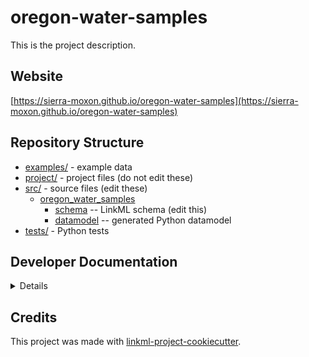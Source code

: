 # oregon-water-samples

This is the project description.

## Website

[https://sierra-moxon.github.io/oregon-water-samples](https://sierra-moxon.github.io/oregon-water-samples)

## Repository Structure

* [examples/](examples/) - example data
* [project/](project/) - project files (do not edit these)
* [src/](src/) - source files (edit these)
  * [oregon_water_samples](src/oregon_water_samples)
    * [schema](src/oregon_water_samples/schema) -- LinkML schema
      (edit this)
    * [datamodel](src/oregon_water_samples/datamodel) -- generated
      Python datamodel
* [tests/](tests/) - Python tests

## Developer Documentation

<details>
Use the `make` command to generate project artefacts:

* `make all`: make everything
* `make deploy`: deploys site
</details>

## Credits

This project was made with
[linkml-project-cookiecutter](https://github.com/linkml/linkml-project-cookiecutter).
